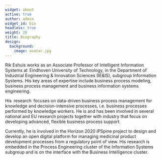 ```yaml
---
widget: about
active: true
author: admin
widget_id: bio
headless: true
weight: 20
title: Biography
design:
  background:
    image: avatar.jpg
---
```

Rik Eshuis works as an Associate Professor of Intelligent Information Systems at  Eindhoven University of Technology, in the Department of  Industrial Engineering & Innovation Sciences (IE&IS), subgroup Information Systems. His key areas of expertise include business process modeling, business process management and business information systems engineering. 

His  research  focuses on data-driven business process management for knowledge and decision-intensive processes, i.e. business processes performed by knowledge workers. He is and has been involved in several national and EU research projects together with industry that focus on developing advanced, flexible business process support. 

Currently, he is involved in the Horizon 2020 iPSpine project to design and develop an open digital platform for managing medicinal product development processes from a regulatory point of view. His research is embedded in the Process Engineering cluster of the Information Systems subgroup and is on the interface with the Business Intelligence cluster.